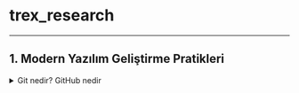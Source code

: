 # trex_research
***

## 1. Modern Yazılım Geliştirme Pratikleri

<details>
<summary>Git nedir? GitHub nedir
